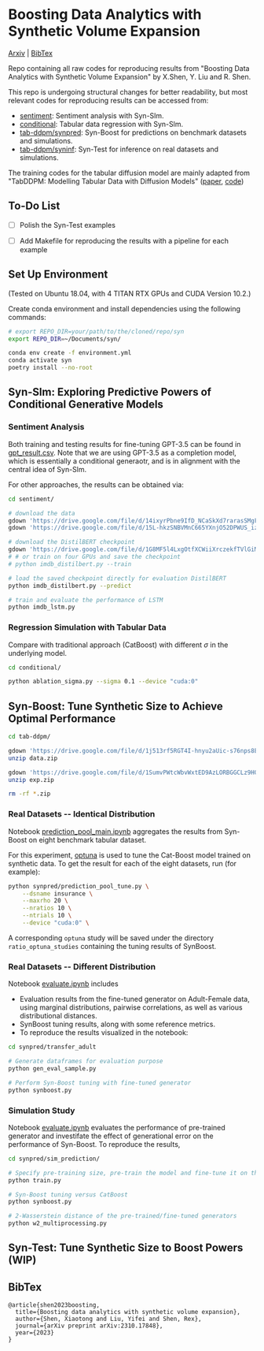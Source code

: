 # Boosting Data Analytics with Synthetic Volume Expansion
[Arxiv](https://arxiv.org/pdf/2310.17848.pdf) | [BibTex](#bibtex)

Repo containing all raw codes for reproducing results from "Boosting Data Analytics with Synthetic Volume Expansion" by X.Shen, Y. Liu and R. Shen.





This repo is undergoing structural changes for better readability, but most relevant codes for reproducing results can be accessed from:
- [sentiment](https://github.com/yifei-liu-stat/syn/tree/main/sentiment): Sentiment analysis with Syn-Slm.
- [conditional](https://github.com/yifei-liu-stat/syn/tree/main/conditional): Tabular data regression with Syn-Slm.
- [tab-ddpm/synpred](https://github.com/yifei-liu-stat/syn/tree/main/tab-ddpm/synpred): Syn-Boost for predictions on benchmark datasets and simulations.
- [tab-ddpm/syninf](https://github.com/yifei-liu-stat/syn/tree/main/tab-ddpm/syninf): Syn-Test for inference on real datasets and simulations.


The training codes for the tabular diffusion model are mainly adapted from "TabDDPM: Modelling Tabular Data with Diffusion Models" ([paper](https://arxiv.org/abs/2209.15421), [code](https://github.com/yandex-research/tab-ddpm))


## To-Do List
- [ ] Polish the Syn-Test examples
- [ ] Add Makefile for reproducing the results with a pipeline for each example


## Set Up Environment

(Tested on Ubuntu 18.04, with 4 TITAN RTX GPUs and CUDA Version 10.2.)

Create conda environment and install dependencies using the following commands:
```bash
# export REPO_DIR=your/path/to/the/cloned/repo/syn
export REPO_DIR=~/Documents/syn/

conda env create -f environment.yml
conda activate syn
poetry install --no-root
```


## Syn-Slm: Exploring Predictive Powers of Conditional Generative Models


### Sentiment Analysis

Both training and testing results for fine-tuning GPT-3.5 can be found in [gpt_result.csv](https://github.com/yifei-liu-stat/syn/blob/main/sentiment/result/gpt_result.csv). 
Note that we are using GPT-3.5 as a completion model, which is essentially a conditional generaotr, and is in alignment with the central idea of Syn-Slm.

For other approaches, the results can be obtained via:

```bash
cd sentiment/

# download the data
gdown 'https://drive.google.com/file/d/14ixyrPbne9IfD_NCaSkXd7rarasSMgFY/view?usp=drive_link' --fuzzy -O ./data/
gdown 'https://drive.google.com/file/d/15L-hkzSNBVMnC665YXnjO52DPWUS_izi/view?usp=drive_link' --fuzzy -O ./data/

# download the DistilBERT checkpoint
gdown 'https://drive.google.com/file/d/1G8MF5l4LxgOtfXCWiiXrczekfTVlGiMC/view?usp=drive_link' --fuzzy -O ./ckpt/
# # or train on four GPUs and save the checkpoint
# python imdb_distilbert.py --train

# load the saved checkpoint directly for evaluation DistilBERT
python imdb_distilbert.py --predict

# train and evaluate the performance of LSTM
python imdb_lstm.py
```

### Regression Simulation with Tabular Data

Compare with traditional approach (CatBoost) with different $\sigma$ in the underlying model.
```bash
cd conditional/

python ablation_sigma.py --sigma 0.1 --device "cuda:0"
```

## Syn-Boost: Tune Synthetic Size to Achieve Optimal Performance

```bash
cd tab-ddpm/

gdown 'https://drive.google.com/file/d/1j513rf5RGT4I-hnyu2aUic-s76nps8EO/view?usp=drive_link' --fuzzy
unzip data.zip

gdown 'https://drive.google.com/file/d/1SumvPWtcWbvWxtED9AzLORBGGCLz9H0a/view?usp=drive_link' --fuzzy
unzip exp.zip

rm -rf *.zip
```

### Real Datasets -- Identical Distribution
Notebook [prediction_pool_main.ipynb](https://github.com/yifei-liu-stat/syn/blob/main/tab-ddpm/synpred/prediction_pool_main.ipynb) aggregates the results from Syn-Boost on eight benchmark tabular dataset.

For this experiment, [optuna](https://github.com/optuna/optuna) is used to tune the Cat-Boost model trained on synthetic data. To get the result for each of the eight datasets, run (for example):
```bash
python synpred/prediction_pool_tune.py \
    --dsname insurance \
    --maxrho 20 \
    --nratios 10 \
    --ntrials 10 \
    --device "cuda:0" \
```
A corresponding `optuna` study will be saved under the directory `ratio_optuna_studies` containing the tuning results of SynBoost.

### Real Datasets -- Different Distribution

Notebook [evaluate.ipynb](https://github.com/yifei-liu-stat/syn/blob/main/tab-ddpm/synpred/transfer_adult/evaluate.ipynb) includes
- Evaluation results from the fine-tuned generator on Adult-Female data, using marginal distributions, pairwise correlations, as well as various distributional distances.
- SynBoost tuning results, along with some reference metrics.
- To reproduce the results visualized in the notebook:

```bash
cd synpred/transfer_adult

# Generate dataframes for evaluation purpose
python gen_eval_sample.py

# Perform Syn-Boost tuning with fine-tuned generator
python synboost.py
```



### Simulation Study

Notebook [evaluate.ipynb](https://github.com/yifei-liu-stat/syn/blob/main/tab-ddpm/synpred/sim_prediction/evaluate.ipynb) evaluates the performance of pre-trained generator and investifate the effect of generational error on the performance of Syn-Boost.
To reproduce the results,

```bash
cd synpred/sim_prediction/

# Specify pre-training size, pre-train the model and fine-tune it on the raw training data
python train.py

# Syn-Boost tuning versus CatBoost
python synboost.py

# 2-Wasserstein distance of the pre-trained/fine-tuned generators
python w2_multiprocessing.py
```

## Syn-Test: Tune Synthetic Size to Boost Powers (WIP)



## BibTex

```
@article{shen2023boosting,
  title={Boosting data analytics with synthetic volume expansion},
  author={Shen, Xiaotong and Liu, Yifei and Shen, Rex},
  journal={arXiv preprint arXiv:2310.17848},
  year={2023}
}
```